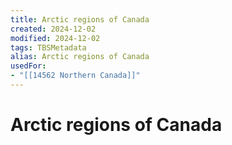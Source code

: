 ```yaml
---
title: Arctic regions of Canada
created: 2024-12-02
modified: 2024-12-02
tags: TBSMetadata
alias: Arctic regions of Canada
usedFor:
- "[[14562 Northern Canada]]"
---
```

# Arctic regions of Canada
